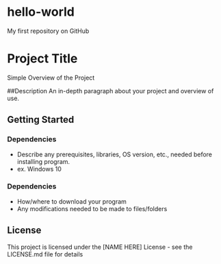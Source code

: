 # hello-world
My first repository on GitHub


# Project Title
Simple Overview of the Project

##Description
An in-depth paragraph about your project and overview of use.

## Getting Started

### Dependencies
- Describe any prerequisites, libraries, OS version, etc., needed before installing program.
- ex. Windows 10

### Dependencies
- How/where to download your program
- Any modifications needed to be made to files/folders


## License
This project is licensed under the [NAME HERE] License - see the LICENSE.md file for details

